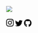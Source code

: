 <!--

### Hi there 👋
-->


![](img/gitlab_header_1_smaller.gif)



<p align="center">

<a href="https://www.instagram.com/matthijskamstra"><img src="img/icon/instagram.svg" width="20px"></a>
<a href="https://twitter.com/MatthijsKamstra"><img src="img/icon/twitter.svg" width="20px"></a>
<a href="https://github.com/MatthijsKamstra"><img src="img/icon/github.svg" width="20px"></a>


</p>

<!-- Actual text -->

<!--

[![Twitter][1.2]][1] [![LinkedIn][2.2]][2] [![LinkedIn][3.2]][3]


 -->


<!-- Icons -->

[1.2]: img/icon/twitter.png (twitter icon without padding)
[2.2]: img/icon/linkedin.png (LinkedIn icon without padding)
[3.2]: img/icon/github.png (LinkedIn icon without padding)

<!-- Links to your social media accounts -->

[1]: https://twitter.com/MatthijsKamstra
[2]: https://www.linkedin.com/in/matthijskamstra/
[3]: https://github.com/MatthijsKamstra




<!--
**MatthijsKamstra/matthijskamstra** is a ✨ _special_ ✨ repository because its `README.md` (this file) appears on your GitHub profile.

Here are some ideas to get you started:

- 🔭 I’m currently working on ...
- 🌱 I’m currently learning ...
- 👯 I’m looking to collaborate on ...
- 🤔 I’m looking for help with ...
- 💬 Ask me about ...
- 📫 How to reach me: ...
- 😄 Pronouns: ...
- ⚡ Fun fact: ...
-->
